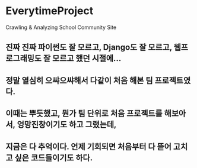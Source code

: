 # EverytimeProject
Crawling &amp; Analyzing School Community Site

## 진짜 진짜 파이썬도 잘 모르고, Django도 잘 모르고, 웹프로그래밍도 잘 모르고 했던 시절에...
## 정말 열심히 으쌰으쌰해서 다같이 처음 해본 팀 프로젝트였다.
## 이때는 뿌듯했고, 뭔가 팀 단위로 처음 프로젝트를 해보아서, 엉망진창이기도 하고 그랬는데,
## 지금은 다 추억이다. 언제 기회되면 처음부터 다 뜯어 고치고 싶은 코드들이기도 하다.
